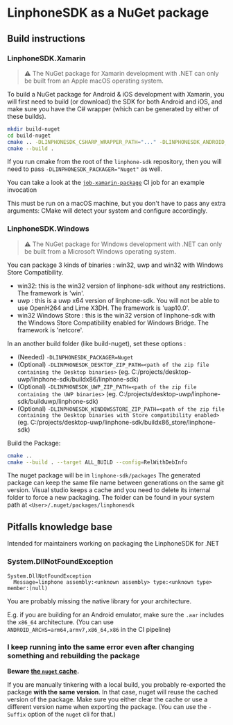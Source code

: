 # LinphoneSDK as a NuGet package

## Build instructions

### LinphoneSDK.Xamarin

> ⚠ The NuGet package for Xamarin development with .NET can only be built from an Apple macOS operating system.

To build a NuGet package for Android & iOS development with Xamarin, you will first need to build (or download) the SDK for both Android and iOS, and make sure you have the C# wrapper (which can be generated by either of these builds).

```sh
mkdir build-nuget
cd build-nuget
cmake .. -DLINPHONESDK_CSHARP_WRAPPER_PATH="..." -DLINPHONESDK_ANDROID_AAR_PATH="..." -DLINPHONESDK_IOS_XCFRAMEWORKS_PATH="..." -DLINPHONESDK_VERSION="..."
cmake --build .
```

If you run cmake from the root of the `linphone-sdk` repository, then you will need to pass `-DLINPHONESDK_PACKAGER="Nuget"` as well.

You can take a look at the [`job-xamarin-package`](../../.gitlab-ci-files/job-packages.yml) CI job for an example invocation

This must be run on a macOS machine, but you don't have to pass any extra arguments: CMake will detect your system and configure accordingly.

### LinphoneSDK.Windows

> ⚠ The NuGet package for Windows development with .NET can only be built from a Microsoft Windows operating system.

You can package 3 kinds of binaries : win32, uwp and win32 with Windows Store Compatibility.

- win32: this is the win32 version of linphone-sdk without any restrictions. The framework is 'win'.
- uwp : this is a uwp x64 version of linphone-sdk. You will not be able to use OpenH264 and Lime X3DH. The framework is 'uap10.0'.
- win32 Windows Store : this is the win32 version of linphone-sdk with the Windows Store Compatibility enabled for Windows Bridge. The framework is 'netcore'.

In an another build folder (like build-nuget), set these options :
- (Needed) `-DLINPHONESDK_PACKAGER=Nuget`
- (Optional) `-DLINPHONESDK_DESKTOP_ZIP_PATH=<path of the zip file containing the Desktop binaries>` (eg. C:/projects/desktop-uwp/linphone-sdk/buildx86/linphone-sdk) 
- (Optional) `-DLINPHONESDK_UWP_ZIP_PATH=<path of the zip file containing the UWP binaries>` (eg. C:/projects/desktop-uwp/linphone-sdk/builduwp/linphone-sdk)
- (Optional) `-DLINPHONESDK_WINDOWSSTORE_ZIP_PATH=<path of the zip file containing the Desktop binaries with Store compatibility enabled>` (eg. C:/projects/desktop-uwp/linphone-sdk/buildx86_store/linphone-sdk)

Build the Package:

```sh
cmake ..
cmake --build . --target ALL_BUILD --config=RelWithDebInfo
```

The nuget package will be in `linphone-sdk/packages`
The generated package can keep the same file name between generations on the same git version.
Visual studio keeps a cache and you need to delete its internal folder to force a new packaging.
The folder can be found in your system path at `<User>/.nuget/packages/linphonesdk`

## Pitfalls knowledge base

Intended for maintainers working on packaging the LinphoneSDK for .NET

### System.DllNotFoundException

```
System.DllNotFoundException
  Message=linphone assembly:<unknown assembly> type:<unknown type> member:(null)
```

You are probably missing the native library for your architecture.

E.g. if you are building for an Android emulator, make sure the `.aar` includes the `x86_64` architecture. (You can use `ANDROID_ARCHS=arm64,armv7,x86_64,x86` in the CI pipeline)

### I keep running into the same error even after changing something and rebuilding the package

**Beware [the `nuget` cache].**

If you are manually tinkering with a local build, you probably re-exported the package **with the same version**. In that case, nuget will reuse the cached version of the package. Make sure you either clear the cache or use a different version name when exporting the package. (You can use the `-Suffix` option of the `nuget` cli for that.)

[the `nuget` cache]: https://docs.microsoft.com/en-us/nuget/Consume-Packages/managing-the-global-packages-and-cache-folders